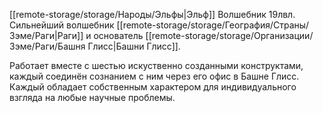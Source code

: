 [[remote-storage/storage/Народы/Эльфы|Эльф]]
Волшебник 19лвл.
Сильнейший волшебник [[remote-storage/storage/География/Страны/Зэме/Раги|Раги]] и основатель [[remote-storage/storage/Организации/Зэме/Раги/Башня Глисс|Башни Глисс]]. 

Работает вместе с шестью искуственно созданными конструктами, каждый соединён сознанием с ним через его офис в Башне Глисс. Каждый обладает собственным характером для индивидуального взгляда на любые научные проблемы.